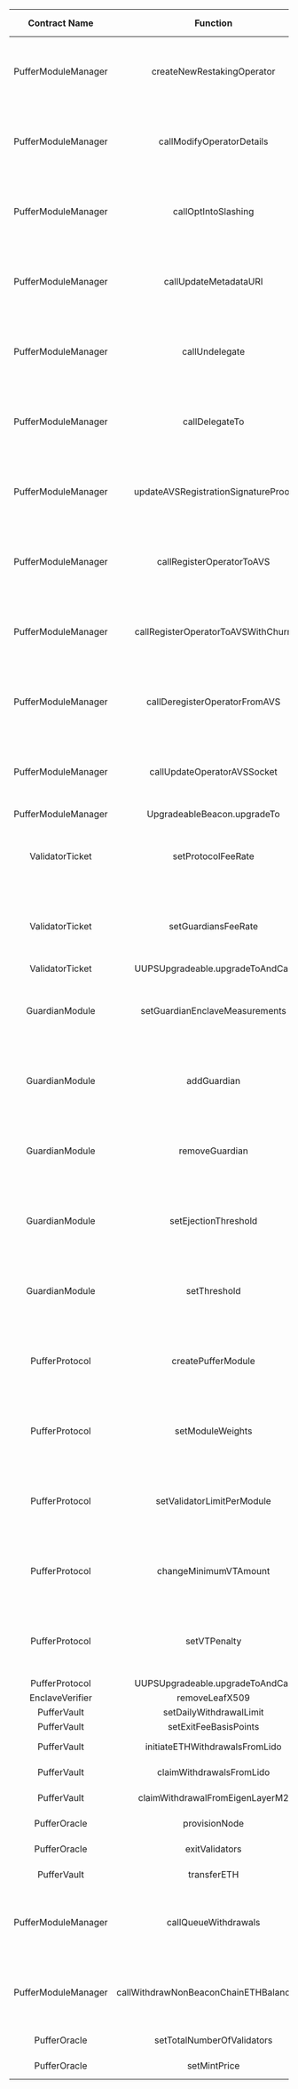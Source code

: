 |      Contract Name     	|                 Function                	|               Role               	|         Actor         	|                   Address                  	|               Remarks            	|                          Action Items                         |
|:-----------------------:	|:---------------------------------------:	|:--------------------------------:	|:---------------------:	|:------------------------------------------:	|:------------------------------- |:------------------------------------------------------------  |
| PufferModuleManager     	| createNewRestakingOperator              	| 77: ROLE_ID_DAO                  	| Ops Multisig          	| 0xC0896ab1A8cae8c2C1d27d011eb955Cca955580d 	|                                                        | Actor to be updated: Ops Multisig -> DAO                      |
| PufferModuleManager     	| callModifyOperatorDetails               	| 77: ROLE_ID_DAO                  	| Ops Multisig          	| 0xC0896ab1A8cae8c2C1d27d011eb955Cca955580d 	|                                                        | Actor to be updated: Ops Multisig -> DAO                      |
| PufferModuleManager     	| callOptIntoSlashing                     	| 77: ROLE_ID_DAO                  	| Ops Multisig          	| 0xC0896ab1A8cae8c2C1d27d011eb955Cca955580d 	|                                                        | Actor to be updated: Ops Multisig -> DAO                      |
| PufferModuleManager     	| callUpdateMetadataURI                   	| 77: ROLE_ID_DAO                  	| Ops Multisig          	| 0xC0896ab1A8cae8c2C1d27d011eb955Cca955580d 	|                                                        | Actor to be updated: Ops Multisig -> DAO                      |
| PufferModuleManager     	| callUndelegate                          	| 77: ROLE_ID_DAO                  	| Ops Multisig          	| 0xC0896ab1A8cae8c2C1d27d011eb955Cca955580d 	|                                                        | Actor to be updated: Ops Multisig -> DAO                      |
| PufferModuleManager     	| callDelegateTo                          	| 77: ROLE_ID_DAO                  	| Ops Multisig          	| 0xC0896ab1A8cae8c2C1d27d011eb955Cca955580d 	|                                                        | Actor to be updated: Ops Multisig -> DAO                      |
| PufferModuleManager     	| updateAVSRegistrationSignatureProof     	| 77: ROLE_ID_DAO                  	| Ops Multisig          	| 0xC0896ab1A8cae8c2C1d27d011eb955Cca955580d 	|                                                        | Actor to be updated: Ops Multisig -> DAO                      |
| PufferModuleManager     	| callRegisterOperatorToAVS               	| 77: ROLE_ID_DAO                  	| Ops Multisig          	| 0xC0896ab1A8cae8c2C1d27d011eb955Cca955580d 	|                                                        | Actor to be updated: Ops Multisig -> DAO                      |
| PufferModuleManager     	| callRegisterOperatorToAVSWithChurn      	| 77: ROLE_ID_DAO                  	| Ops Multisig          	| 0xC0896ab1A8cae8c2C1d27d011eb955Cca955580d 	|                                                        | Actor to be updated: Ops Multisig -> DAO                      |
| PufferModuleManager     	| callDeregisterOperatorFromAVS           	| 77: ROLE_ID_DAO                  	| Ops Multisig          	| 0xC0896ab1A8cae8c2C1d27d011eb955Cca955580d 	|                                                        | Actor to be updated: Ops Multisig -> DAO                      |
| PufferModuleManager     	| callUpdateOperatorAVSSocket             	| 77: ROLE_ID_DAO                  	| Ops Multisig          	| 0xC0896ab1A8cae8c2C1d27d011eb955Cca955580d 	|                                                        | Actor to be updated: Ops Multisig -> DAO                      |
| PufferModuleManager     	| UpgradeableBeacon.upgradeTo               | 0: ADMIN_ROLE                   	| Timelock.sol          	| 0x3C28B7c7Ba1A1f55c9Ce66b263B33B204f2126eA 	|                                                        |                                          	                 |
| ValidatorTicket         	| setProtocolFeeRate                      	| 77: ROLE_ID_DAO                  	| Ops Multisig          	| 0xC0896ab1A8cae8c2C1d27d011eb955Cca955580d 	|                                                        | Actor to be updated: Ops Multisig -> DAO                      |
| ValidatorTicket         	| setGuardiansFeeRate                     	| 77: ROLE_ID_DAO                  	| Ops Multisig          	| 0xC0896ab1A8cae8c2C1d27d011eb955Cca955580d 	|                                                        | Actor to be updated: Ops Multisig -> DAO                      |
| ValidatorTicket 	        | UUPSUpgradeable.upgradeToAndCall         	| 0: ADMIN_ROLE                   	| Timelock.sol          	| 0x3C28B7c7Ba1A1f55c9Ce66b263B33B204f2126eA 	|                                                        |                                          	                 |
| GuardianModule          	| setGuardianEnclaveMeasurements          	| 77: ROLE_ID_DAO                  	| Ops Multisig          	| 0xC0896ab1A8cae8c2C1d27d011eb955Cca955580d 	|                                                        | Actor to be updated: Ops Multisig -> DAO                      |
| GuardianModule          	| addGuardian                             	| 77: ROLE_ID_DAO                  	| Ops Multisig          	| 0xC0896ab1A8cae8c2C1d27d011eb955Cca955580d 	|                                                        | Actor to be updated: Ops Multisig -> DAO                      |
| GuardianModule          	| removeGuardian                          	| 77: ROLE_ID_DAO                  	| Ops Multisig          	| 0xC0896ab1A8cae8c2C1d27d011eb955Cca955580d 	|                                                        | Actor to be updated: Ops Multisig -> DAO                      |
| GuardianModule          	| setEjectionThreshold                    	| 77: ROLE_ID_DAO                  	| Ops Multisig          	| 0xC0896ab1A8cae8c2C1d27d011eb955Cca955580d 	|                                                        | Actor to be updated: Ops Multisig -> DAO                      |
| GuardianModule          	| setThreshold                            	| 77: ROLE_ID_DAO                  	| Ops Multisig          	| 0xC0896ab1A8cae8c2C1d27d011eb955Cca955580d 	|                                                        | Actor to be updated: Ops Multisig -> DAO                      |
| PufferProtocol          	| createPufferModule                      	| 77: ROLE_ID_DAO                  	| Ops Multisig          	| 0xC0896ab1A8cae8c2C1d27d011eb955Cca955580d 	|                                                        | Actor to be updated: Ops Multisig -> DAO                      |
| PufferProtocol          	| setModuleWeights                        	| 77: ROLE_ID_DAO                  	| Ops Multisig          	| 0xC0896ab1A8cae8c2C1d27d011eb955Cca955580d 	|                                                        | Actor to be updated: Ops Multisig -> DAO                      |
| PufferProtocol          	| setValidatorLimitPerModule              	| 77: ROLE_ID_DAO                  	| Ops Multisig          	| 0xC0896ab1A8cae8c2C1d27d011eb955Cca955580d 	|                                                        | Actor to be updated: Ops Multisig -> DAO                      |
| PufferProtocol          	| changeMinimumVTAmount                   	| 77: ROLE_ID_DAO                  	| Ops Multisig          	| 0xC0896ab1A8cae8c2C1d27d011eb955Cca955580d 	|                                                        | Actor to be updated: Ops Multisig -> DAO                      |
| PufferProtocol          	| setVTPenalty                            	| 77: ROLE_ID_DAO                  	| Ops Multisig          	| 0xC0896ab1A8cae8c2C1d27d011eb955Cca955580d 	|                                                        | Actor to be updated: Ops Multisig -> DAO                      |
| PufferProtocol	        | UUPSUpgradeable.upgradeToAndCall        	| 0: ADMIN_ROLE                   	| Timelock.sol          	| 0x3C28B7c7Ba1A1f55c9Ce66b263B33B204f2126eA 	|                                                        |                                          	                 |
| EnclaveVerifier         	| removeLeafX509                          	| 77: ROLE_ID_DAO                  	| Ops Multisig          	| 0xC0896ab1A8cae8c2C1d27d011eb955Cca955580d 	| To be deprecated, keep Ops multisig                    |                                          	                 |
| PufferVault             	| setDailyWithdrawalLimit                 	| 77: ROLE_ID_DAO                  	| Ops Multisig          	| 0xC0896ab1A8cae8c2C1d27d011eb955Cca955580d 	|                                                        |                                                               |
| PufferVault             	| setExitFeeBasisPoints                   	| 77: ROLE_ID_DAO                  	| Ops Multisig          	| 0xC0896ab1A8cae8c2C1d27d011eb955Cca955580d 	|                                                        |                                                               |
| PufferVault             	| initiateETHWithdrawalsFromLido          	| 22: ROLE_ID_OPERATIONS_MULTISIG  	| Ops Multisig          	| 0xC0896ab1A8cae8c2C1d27d011eb955Cca955580d 	|                                                        |                                          	                 |
| PufferVault             	| claimWithdrawalsFromLido                	| 22: ROLE_ID_OPERATIONS_MULTISIG  	| Ops Multisig          	| 0xC0896ab1A8cae8c2C1d27d011eb955Cca955580d 	|                                                        |                                          	                 |
| PufferVault             	| claimWithdrawalFromEigenLayerM2         	| 22: ROLE_ID_OPERATIONS_MULTISIG  	| Ops Multisig          	| 0xC0896ab1A8cae8c2C1d27d011eb955Cca955580d 	|                                                        |                                          	                 |
| PufferOracle            	| provisionNode                           	| 1234: ROLE_ID_PUFFER_PROTOCOL    	| PufferProtocol        	| 0x716B75d22B5e5f5cCa2C7229F6df79DEEe84604E 	| Initiated from PufferProtocol.provisionNode()          |                                          	                 |
| PufferOracle            	| exitValidators                          	| 1234: ROLE_ID_PUFFER_PROTOCOL    	| PufferProtocol        	| 0x716B75d22B5e5f5cCa2C7229F6df79DEEe84604E 	| Initiated from PufferProtocol.batchHandleWithdrawals() |                                                               |
| PufferVault             	| transferETH                             	| 1234: ROLE_ID_PUFFER_PROTOCOL    	| PufferProtocol        	| 0x716B75d22B5e5f5cCa2C7229F6df79DEEe84604E 	| Initiated from PufferProtocol.provisionNode()          |                                          	                 |
| PufferModuleManager     	| callQueueWithdrawals                    	| 23: ROLE_ID_OPERATIONS_PAYMASTER 	| Paymaster & Guardians 	| 0xC0896ab1A8cae8c2C1d27d011eb955Cca955580d 	|                                                        | Actor to be updated: Ops Multisig -> Paymaster                |
| PufferModuleManager     	| callWithdrawNonBeaconChainETHBalanceWei 	| 23: ROLE_ID_OPERATIONS_PAYMASTER 	| Paymaster             	| 0xC0896ab1A8cae8c2C1d27d011eb955Cca955580d 	|       	                                             | Actor to be updated: Ops Multisig -> Paymaster                |
| PufferOracle            	| setTotalNumberOfValidators              	| 23: ROLE_ID_OPERATIONS_PAYMASTER 	| Paymaster             	|                                            	|                                                        |                                                            	 |
| PufferOracle            	| setMintPrice                            	| 22: ROLE_ID_OPERATIONS_MULTISIG  	| Coordinator           	|                                            	|                    	|                                | Currently is Ops multisig. Needs to be replaced by a contract | 